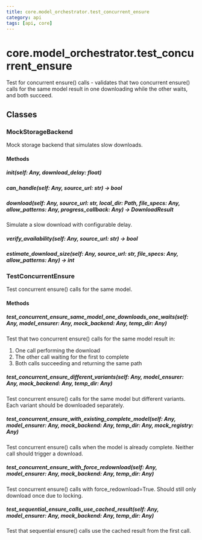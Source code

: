 ```yaml
---
title: core.model_orchestrator.test_concurrent_ensure
category: api
tags: [api, core]
---
```


# core.model_orchestrator.test_concurrent_ensure

Test for concurrent ensure() calls - validates that two concurrent ensure() calls
for the same model result in one downloading while the other waits, and both succeed.

## Classes

### MockStorageBackend

Mock storage backend that simulates slow downloads.

#### Methods

##### __init__(self: Any, download_delay: float)



##### can_handle(self: Any, source_url: str) -> bool



##### download(self: Any, source_url: str, local_dir: Path, file_specs: Any, allow_patterns: Any, progress_callback: Any) -> DownloadResult

Simulate a slow download with configurable delay.

##### verify_availability(self: Any, source_url: str) -> bool



##### estimate_download_size(self: Any, source_url: str, file_specs: Any, allow_patterns: Any) -> int



### TestConcurrentEnsure

Test concurrent ensure() calls for the same model.

#### Methods

##### test_concurrent_ensure_same_model_one_downloads_one_waits(self: Any, model_ensurer: Any, mock_backend: Any, temp_dir: Any)

Test that two concurrent ensure() calls for the same model result in:
1. One call performing the download
2. The other call waiting for the first to complete
3. Both calls succeeding and returning the same path

##### test_concurrent_ensure_different_variants(self: Any, model_ensurer: Any, mock_backend: Any, temp_dir: Any)

Test concurrent ensure() calls for the same model but different variants.
Each variant should be downloaded separately.

##### test_concurrent_ensure_with_existing_complete_model(self: Any, model_ensurer: Any, mock_backend: Any, temp_dir: Any, mock_registry: Any)

Test concurrent ensure() calls when the model is already complete.
Neither call should trigger a download.

##### test_concurrent_ensure_with_force_redownload(self: Any, model_ensurer: Any, mock_backend: Any, temp_dir: Any)

Test concurrent ensure() calls with force_redownload=True.
Should still only download once due to locking.

##### test_sequential_ensure_calls_use_cached_result(self: Any, model_ensurer: Any, mock_backend: Any, temp_dir: Any)

Test that sequential ensure() calls use the cached result from the first call.

